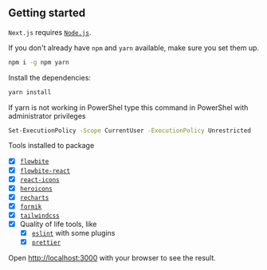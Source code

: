 ## Getting started

`Next.js` requires [`Node.js`](https://nodejs.org).

If you don't already have `npm` and `yarn` available, make sure you set them up.

```bash
npm i -g npm yarn
```

Install the dependencies:

```bash
yarn install
```

If yarn is not working in PowerShel type this command in PowerShel with administrator privileges

```bash
Set-ExecutionPolicy -Scope CurrentUser -ExecutionPolicy Unrestricted
```

Tools installed to package

- [x] [`flowbite`](https://flowbite.com)
- [x] [`flowbite-react`](https://flowbite-react.com)
- [x] [`react-icons`](https://react-icons.github.io/react-icons)
- [x] [`heroicons`](https://heroicons.com/)
- [x] [`recharts`](https://recharts.org/en-US)
- [x] [`formik`](https://formik.org/)
- [x] [`tailwindcss`](https://tailwindcss.com)
- [x] Quality of life tools, like
  - [x] [`eslint`](https://eslint.org) with some plugins
  - [x] [`prettier`](https://prettier.io)

Open [http://localhost:3000](http://localhost:3000) with your browser to see the result.
